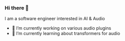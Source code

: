### Hi there 👋

I am a software engineer interested in AI & Audio

- 🔭 I’m currently working on various audio plugins
- 🌱 I’m currently learning about transformers for audio
